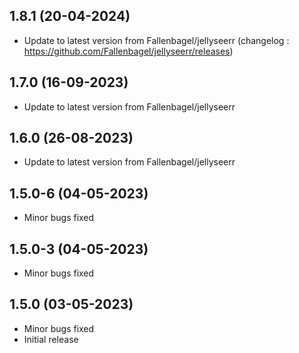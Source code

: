 
## 1.8.1 (20-04-2024)
- Update to latest version from Fallenbagel/jellyseerr (changelog : https://github.com/Fallenbagel/jellyseerr/releases)

## 1.7.0 (16-09-2023)

- Update to latest version from Fallenbagel/jellyseerr

## 1.6.0 (26-08-2023)

- Update to latest version from Fallenbagel/jellyseerr

## 1.5.0-6 (04-05-2023)

- Minor bugs fixed

## 1.5.0-3 (04-05-2023)

- Minor bugs fixed

## 1.5.0 (03-05-2023)

- Minor bugs fixed
- Initial release
